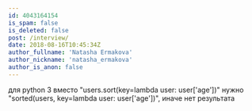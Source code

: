 ```yaml
---
id: 4043164154
is_spam: false
is_deleted: false
post: /interview/
date: 2018-08-16T10:45:34Z
author_fullname: 'Natasha Ermakova'
author_nickname: 'natasha_ermakova'
author_is_anon: false
---
```


<p>для python 3 вместо "users.sort(key=lambda user: user['age'])" нужно "sorted(users, key=lambda user: user['age'])", иначе нет результата</p>

